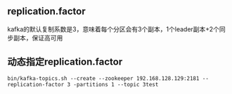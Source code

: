 ## replication.factor
kafka的默认复制系数是3，意味着每个分区会有3个副本，1个leader副本+2个同步副本，保证高可用

## 动态指定replication.factor
```
bin/kafka-topics.sh --create --zookeeper 192.168.128.129:2181 --replication-factor 3 -partitions 1 --topic 3test
```